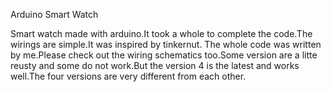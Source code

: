 Arduino Smart Watch

Smart watch made with arduino.It took a whole to complete 
the code.The wirings are simple.It was inspired by tinkernut.
The whole code was written by me.Please check out the wiring 
schematics too.Some version are a litte reusty and 
some do not work.But the version 4 is the latest and works 
well.The four versions are very different from each other.